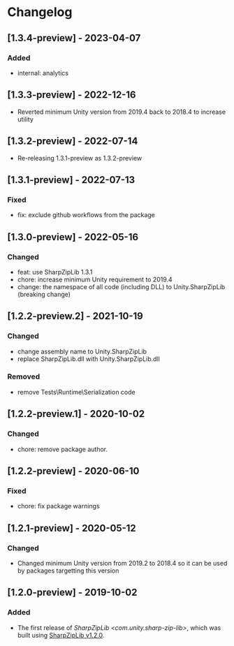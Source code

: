 # Changelog

## [1.3.4-preview] - 2023-04-07

### Added
* internal: analytics

## [1.3.3-preview] - 2022-12-16

* Reverted minimum Unity version from 2019.4 back to 2018.4 to increase utility

## [1.3.2-preview] - 2022-07-14

* Re-releasing 1.3.1-preview as 1.3.2-preview

## [1.3.1-preview] - 2022-07-13

### Fixed
* fix: exclude github workflows from the package

## [1.3.0-preview] - 2022-05-16

### Changed

* feat: use SharpZipLib 1.3.1
* chore: increase minimum Unity requirement to 2019.4 
* change: the namespace of all code (including DLL) to Unity.SharpZipLib (breaking change)

## [1.2.2-preview.2] - 2021-10-19

### Changed
* change assembly name to Unity.SharpZipLib
* replace SharpZipLib.dll with Unity.SharpZipLib.dll

### Removed
* remove Tests\Runtime\Serialization code

## [1.2.2-preview.1] - 2020-10-02

### Changed
* chore: remove package author.

## [1.2.2-preview] - 2020-06-10

### Fixed
* chore: fix package warnings

## [1.2.1-preview] - 2020-05-12

### Changed
* Changed minimum Unity version from 2019.2 to 2018.4 so it can be used by packages targetting this version


## [1.2.0-preview] - 2019-10-02

### Added
* The first release of *SharpZipLib \<com.unity.sharp-zip-lib\>*, which was built using 
  [SharpZipLib v1.2.0](https://github.com/icsharpcode/SharpZipLib/archive/v1.2.0.zip).

